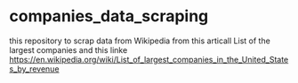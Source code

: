 # companies_data_scraping
this repository to scrap data from Wikipedia from this articall List of the largest companies and this linke https://en.wikipedia.org/wiki/List_of_largest_companies_in_the_United_States_by_revenue
